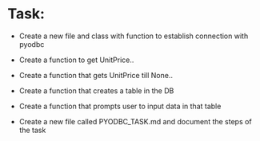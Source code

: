 # Task:
- Create a new file and class with function to 
establish connection with pyodbc  
- Create a function to get UnitPrice..
- Create a function that gets UnitPrice till None..

- Create a function that creates a table in the DB
- Create a function that prompts user to input data
in that table
- Create a new file called PYODBC_TASK.md and document
the steps of the task